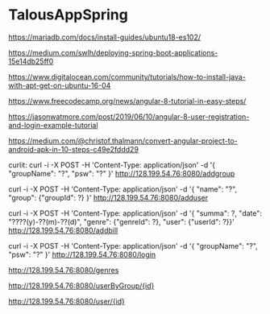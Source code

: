 # TalousAppSpring

https://mariadb.com/docs/install-guides/ubuntu18-es102/

https://medium.com/swlh/deploying-spring-boot-applications-15e14db25ff0

https://www.digitalocean.com/community/tutorials/how-to-install-java-with-apt-get-on-ubuntu-16-04

https://www.freecodecamp.org/news/angular-8-tutorial-in-easy-steps/

https://jasonwatmore.com/post/2019/06/10/angular-8-user-registration-and-login-example-tutorial

https://medium.com/@christof.thalmann/convert-angular-project-to-android-apk-in-10-steps-c49e2fddd29

curlit:
  curl -i -X POST -H 'Content-Type: application/json' -d '{ "groupName": "?", "psw": "?" }' http://128.199.54.76:8080/addgroup
  
  curl -i -X POST -H 'Content-Type: application/json' -d '{ "name": "?", "group": {"groupId": ?} }' http://128.199.54.76:8080/adduser
  
  curl -i -X POST -H 'Content-Type: application/json' -d '{ "summa": ?, "date": "????(y)-??(m)-??(d)", "genre": {"genreId": ?}, "user": {"userId": ?}}' http://128.199.54.76:8080/addbill
  
   curl -i -X POST -H 'Content-Type: application/json' -d '{ "groupName": "?", "psw": "?" }' http://128.199.54.76:8080/login
   
   http://128.199.54.76:8080/genres
   
   http://128.199.54.76:8080/userByGroup/{id}
   
   http://128.199.54.76:8080/user/{id}
   
 
   
   
